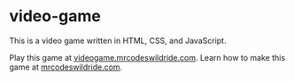 # video-game

This is a video game written in HTML, CSS, and JavaScript.

Play this game at [videogame.mrcodeswildride.com](https://videogame.mrcodeswildride.com/).
Learn how to make this game at [mrcodeswildride.com](https://www.mrcodeswildride.com/).